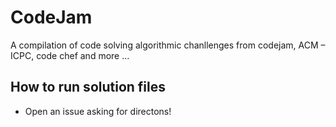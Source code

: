 # CodeJam
A compilation of code solving algorithmic chanllenges from  codejam, ACM – ICPC, code chef and more ...
<h2>How to run solution files</h2>
<ul>
<li>
Open an issue asking for directons!
</li>
</ul>

